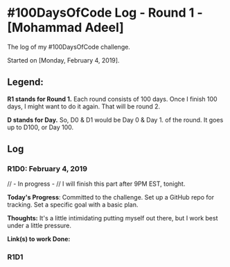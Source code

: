 # #100DaysOfCode Log - Round 1 - [Mohammad Adeel]

The log of my #100DaysOfCode challenge.

Started on [Monday, February 4, 2019].

## Legend:
**R1 stands for Round 1.**
Each round consists of 100 days. Once I finish 100 days, I might want to do it again. That will be round 2.

**D stands for Day.**
So, D0 & D1 would be  Day 0 & Day 1. of the round. It goes up to D100, or Day 100.


## Log


### R1D0: February 4, 2019

// - In progress - // I will finish this part after 9PM EST, tonight.

**Today's Progress**: Committed to the challenge. Set up a GitHub repo for tracking. Set a specific goal with a basic plan.

**Thoughts:** It's a little intimidating putting myself out there, but I work best under a little pressure.

**Link(s) to work Done:**


### R1D1
